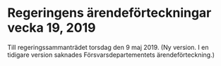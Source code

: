 # Regeringens ärendeförteckningar vecka 19, 2019

Till regeringssammanträdet torsdag den 9 maj 2019\. (Ny version. I en tidigare version saknades Försvarsdepartementets ärendeförteckning.)

